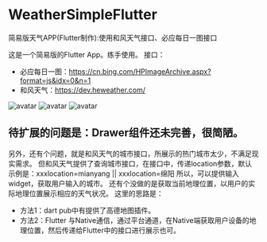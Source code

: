 # WeatherSimpleFlutter
简易版天气APP(Flutter制作):使用和风天气接口、必应每日一图接口

这是一个简易版的Flutter App。练手使用。
接口：
- 必应每日一图：https://cn.bing.com/HPImageArchive.aspx?format=js&idx=0&n=1
- 和风天气：https://dev.heweather.com/

![avatar](https://github.com/LeiLeiOfJava/WeatherSimpleFlutter/blob/master/result1.png)
![avatar](https://github.com/LeiLeiOfJava/WeatherSimpleFlutter/blob/master/result2.png)
![avatar](https://github.com/LeiLeiOfJava/WeatherSimpleFlutter/blob/master/result3.png)

## 待扩展的问题是：Drawer组件还未完善，很简陋。
另外，还有个问题，就是和风天气的城市接口，所展示的热门城市太少，不满足现实需求。
但和风天气提供了查询城市接口，在接口中，传递location参数，默认示例是：xxxlocation=mianyang || xxxlocation=绵阳
所以，可以提供输入widget，获取用户输入的城市。
还有个没做的是获取当前地理位置，以用户的实际地理位置展示相应的天气状况。
这里的思路是：
- 方法1：dart pub中有提供了高德地图插件。
- 方法2：Flutter 与Native通信，通过平台通道，在Native端获取用户设备的地理位置，然后传递给Flutter中的接口进行展示也可。
